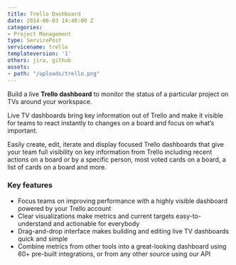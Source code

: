 ```yaml
---
title: Trello Dashboard
date: 2014-06-03 14:40:00 Z
categories:
- Project Management
type: ServicePost
servicename: trello
templateversion: '1'
others: jira, github
assets:
- path: "/uploads/trello.png"
---
```


Build a live **Trello dashboard** to monitor the status of a particular project on TVs around your workspace. 

Live TV dashboards bring key information out of Trello and make it visible for teams to react instantly to changes on a board and focus on what’s important.

Easily create, edit, iterate and display focused Trello dashboards that give your team full visibility on key information from Trello including recent actions on a board or by a specific person, most voted cards on a board, a list of cards on a board and more.

<div class="useful-resources widget-main__inner">
<h3>Key features</h3>
<ul class="resources-links">
<li><span>Focus teams on improving performance with a highly visible dashboard powered by your Trello account</span></li>
<li><span>Clear visualizations make metrics and current targets easy-to-understand and actionable for everybody</span></li>
<li><span>Drag-and-drop interface makes building and editing live TV dashboards quick and simple</span></li>
<li><span>Combine metrics from other tools into a great-looking dashboard using 60+ pre-built integrations, or from any other source using our API</span></li>
</ul>
</div>
